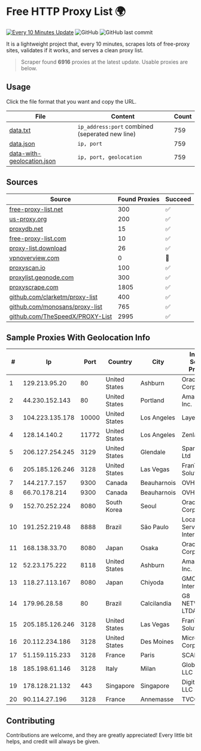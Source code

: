 
# Free HTTP Proxy List 🌍

[![Every 10 Minutes Update](https://github.com/mertguvencli/http-proxy-list/actions/workflows/main.yml/badge.svg?branch=main)](https://github.com/mertguvencli/http-proxy-list/actions/workflows/main.yml)
![GitHub](https://img.shields.io/github/license/mertguvencli/http-proxy-list)
![GitHub last commit](https://img.shields.io/github/last-commit/mertguvencli/http-proxy-list)

It is a lightweight project that, every 10 minutes, scrapes lots of free-proxy sites, validates if it works, and serves a clean proxy list.


> Scraper found **6916** proxies at the latest update. Usable proxies are below.

## Usage

Click the file format that you want and copy the URL.


|File|Content|Count|
|----|-------|-----|
|[data.txt](https://raw.githubusercontent.com/mertguvencli/http-proxy-list/main/proxy-list/data.txt)|`ip_address:port` combined (seperated new line)|759|
|[data.json](https://raw.githubusercontent.com/mertguvencli/http-proxy-list/main/proxy-list/data.json)|`ip, port`|759|
|[data-with-geolocation.json](https://raw.githubusercontent.com/mertguvencli/http-proxy-list/main/proxy-list/data-with-geolocation.json)|`ip, port, geolocation`|759|

## Sources

|Source|Found Proxies|Succeed|
|------|-------------|-------|
|[free-proxy-list.net](https://free-proxy-list.net)|300|✅|
|[us-proxy.org](https://www.us-proxy.org)|200|✅|
|[proxydb.net](http://proxydb.net)|15|✅|
|[free-proxy-list.com](https://free-proxy-list.com/?page=&port=&type%5B%5D=http&type%5B%5D=https&up_time=0&search=Search)|10|✅|
|[proxy-list.download](https://www.proxy-list.download/HTTP)|26|✅|
|[vpnoverview.com](https://vpnoverview.com/privacy/anonymous-browsing/free-proxy-servers)|0|🚫|
|[proxyscan.io](https://www.proxyscan.io)|100|✅|
|[proxylist.geonode.com](https://proxylist.geonode.com/api/proxy-list?limit=300&page=1&sort_by=lastChecked&sort_type=desc&protocols=http,https)|300|✅|
|[proxyscrape.com](https://api.proxyscrape.com/v2/?request=displayproxies&protocol=http&timeout=10000&country=all&ssl=all&anonymity=all)|1805|✅|
|[github.com/clarketm/proxy-list](https://raw.githubusercontent.com/clarketm/proxy-list/master/proxy-list-raw.txt)|400|✅|
|[github.com/monosans/proxy-list](https://raw.githubusercontent.com/monosans/proxy-list/main/proxies/http.txt)|765|✅|
|[github.com/TheSpeedX/PROXY-List](https://raw.githubusercontent.com/TheSpeedX/PROXY-List/master/http.txt)|2995|✅|


## Sample Proxies With Geolocation Info

|#|Ip|Port|Country|City|Internet Service Provider|
|-|--|----|-------|----|-------------------------|
|1|129.213.95.20|80|United States|Ashburn|Oracle Corporation|
|2|44.230.152.143|80|United States|Portland|Amazon.com, Inc.|
|3|104.223.135.178|10000|United States|Los Angeles|LayerHost|
|4|128.14.140.2|11772|United States|Los Angeles|Zenlayer Inc|
|5|206.127.254.245|3129|United States|Glendale|Spartan Host Ltd|
|6|205.185.126.246|3128|United States|Las Vegas|FranTech Solutions|
|7|144.217.7.157|9300|Canada|Beauharnois|OVH SAS|
|8|66.70.178.214|9300|Canada|Beauharnois|OVH SAS|
|9|152.70.252.224|8080|South Korea|Seoul|Oracle Corporation|
|10|191.252.219.48|8888|Brazil|São Paulo|Locaweb Serviços de Internet S/A|
|11|168.138.33.70|8080|Japan|Osaka|Oracle Corporation|
|12|52.23.175.222|8118|United States|Ashburn|Amazon.com, Inc.|
|13|118.27.113.167|8080|Japan|Chiyoda|GMO Internet, Inc.|
|14|179.96.28.58|80|Brazil|Calcilandia|G8 NETWORKS LTDA|
|15|205.185.126.246|3128|United States|Las Vegas|FranTech Solutions|
|16|20.112.234.186|3128|United States|Des Moines|Microsoft Corporation|
|17|51.159.115.233|3128|France|Paris|SCALEWAY|
|18|185.198.61.146|3128|Italy|Milan|Global Router LLC|
|19|178.128.21.132|443|Singapore|Singapore|DigitalOcean, LLC|
|20|90.114.27.196|3128|France|Annemasse|TVCCONV|



## Contributing

Contributions are welcome, and they are greatly appreciated! Every
little bit helps, and credit will always be given.


